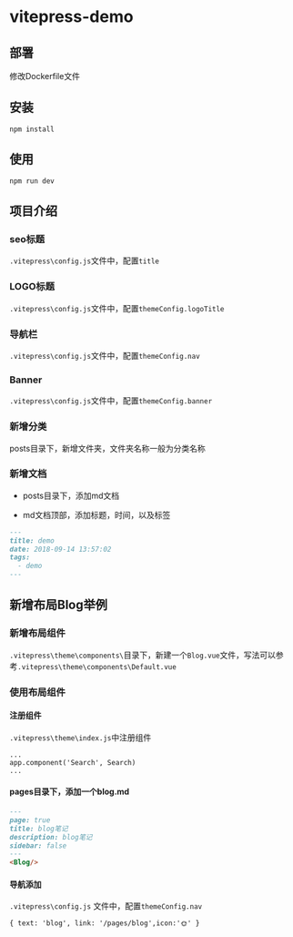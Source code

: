 # vitepress-demo

## 部署

修改Dockerfile文件

## 安装

```shell
npm install
```

## 使用

```shell
npm run dev
```

## 项目介绍
### seo标题
`.vitepress\config.js`文件中，配置`title`

### LOGO标题

`.vitepress\config.js`文件中，配置`themeConfig.logoTitle`
### 导航栏

`.vitepress\config.js`文件中，配置`themeConfig.nav`


### Banner

`.vitepress\config.js`文件中，配置`themeConfig.banner`
### 新增分类


posts目录下，新增文件夹，文件夹名称一般为分类名称

### 新增文档


- posts目录下，添加md文档


- md文档顶部，添加标题，时间，以及标签
```md
---
title: demo
date: 2018-09-14 13:57:02
tags:
  - demo
---
```


## 新增布局Blog举例


### 新增布局组件
`.vitepress\theme\components\`目录下，新建一个`Blog.vue`文件，写法可以参考`.vitepress\theme\components\Default.vue`
### 使用布局组件

#### 注册组件

`.vitepress\theme\index.js`中注册组件

```
...
app.component('Search', Search)
...
```
#### pages目录下，添加一个blog.md

```md
---
page: true
title: blog笔记
description: blog笔记
sidebar: false
---
<Blog/>

```
#### 导航添加
`.vitepress\config.js` 文件中，配置`themeConfig.nav`
```
{ text: 'blog', link: '/pages/blog',icon:'🌞' }
```



